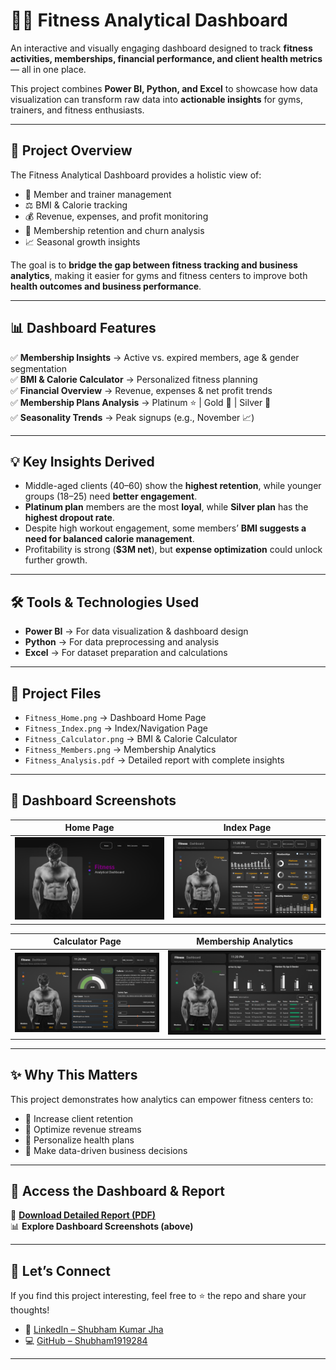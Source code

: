 # 🏋️‍♂️ Fitness Analytical Dashboard  

An interactive and visually engaging dashboard designed to track **fitness activities, memberships, financial performance, and client health metrics** — all in one place.  

This project combines **Power BI, Python, and Excel** to showcase how data visualization can transform raw data into **actionable insights** for gyms, trainers, and fitness enthusiasts.  

---

## 🚀 Project Overview  
The Fitness Analytical Dashboard provides a holistic view of:  
- 👥 Member and trainer management  
- ⚖️ BMI & Calorie tracking  
- 💰 Revenue, expenses, and profit monitoring  
- 🔄 Membership retention and churn analysis  
- 📈 Seasonal growth insights  

The goal is to **bridge the gap between fitness tracking and business analytics**, making it easier for gyms and fitness centers to improve both **health outcomes and business performance**.  

---

## 📊 Dashboard Features  

✅ **Membership Insights** → Active vs. expired members, age & gender segmentation  
✅ **BMI & Calorie Calculator** → Personalized fitness planning  
✅ **Financial Overview** → Revenue, expenses & net profit trends  
✅ **Membership Plans Analysis** → Platinum ⭐ | Gold 🥇 | Silver 🥈  
✅ **Seasonality Trends** → Peak signups (e.g., November 📈)  

---

## 💡 Key Insights Derived  

- Middle-aged clients (40–60) show the **highest retention**, while younger groups (18–25) need **better engagement**.  
- **Platinum plan** members are the most **loyal**, while **Silver plan** has the **highest dropout rate**.  
- Despite high workout engagement, some members’ **BMI suggests a need for balanced calorie management**.  
- Profitability is strong (**$3M net**), but **expense optimization** could unlock further growth.  

---

## 🛠️ Tools & Technologies Used  

- **Power BI** → For data visualization & dashboard design  
- **Python** → For data preprocessing and analysis  
- **Excel** → For dataset preparation and calculations  

---

## 📂 Project Files  

- `Fitness_Home.png` → Dashboard Home Page  
- `Fitness_Index.png` → Index/Navigation Page  
- `Fitness_Calculator.png` → BMI & Calorie Calculator  
- `Fitness_Members.png` → Membership Analytics  
- `Fitness_Analysis.pdf` → Detailed report with complete insights  

---

## 📸 Dashboard Screenshots  

| Home Page | Index Page |  
|-----------|------------|  
| ![Home](Fitness_Home.png) | ![Index](Fitness_Index.png) |  

| Calculator Page | Membership Analytics |  
|-----------------|----------------------|  
| ![Calculator](Fitness_Calculator.png) | ![Members](Fitness_Members.png) |  

---

## ✨ Why This Matters  

This project demonstrates how analytics can empower fitness centers to:  
- 📌 Increase client retention  
- 📌 Optimize revenue streams  
- 📌 Personalize health plans  
- 📌 Make data-driven business decisions  

---

## 🔗 Access the Dashboard & Report  

📂 **[Download Detailed Report (PDF)](Fitness_Analysis.pdf)**  
📊 **Explore Dashboard Screenshots (above)**  

---

## 🙌 Let’s Connect  

If you find this project interesting, feel free to ⭐ the repo and share your thoughts!  

- 🔗 [LinkedIn – Shubham Kumar Jha](https://www.linkedin.com/in/shubham-kumar-jha-1a2b3c)  
- 💻 [GitHub – Shubham1919284](https://github.com/Shubham1919284)  

---
